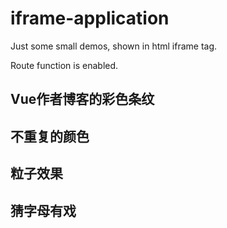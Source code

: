 # iframe-application

Just some small demos, shown in html iframe tag.

Route function is enabled.

## Vue作者博客的彩色条纹


## 不重复的颜色


## 粒子效果


## 猜字母有戏